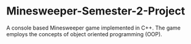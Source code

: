 # Minesweeper-Semester-2-Project
A console based Minesweeper game implemented in C++. The game employs the concepts of object oriented programming (OOP).
